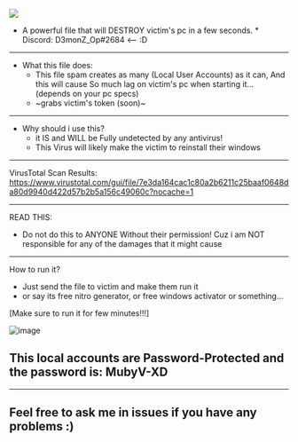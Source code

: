 ![](https://komarev.com/ghpvc/?username=MubyCO&color=green)

* A powerful file that will DESTROY victim's pc in a few seconds. *
Discord: D3monZ_Op#2684 <-- :D
------------------------------------------------------
- What this file does:
  - This file spam creates as many (Local User Accounts) as it can, And this will cause So much lag on victim's pc when starting it... (depends on your pc specs)
  - ~grabs victim's token (soon)~

-----------------------------------------------------
- Why should i use this?
  - it IS and WILL be Fully undetected by any antivirus!
   - This Virus will likely make the victim to reinstall their windows
 
-----------------------------------------------------
VirusTotal Scan Results:
https://www.virustotal.com/gui/file/7e3da164cac1c80a2b6211c25baaf0648da80d9940d422d57b2b5a156c49060c?nocache=1

-----------------------------------------------------
READ THIS:
- Do not do this to ANYONE Without their permission! Cuz i am NOT responsible for any of the damages that it might cause
-----------------------------------------------------
How to run it?

- Just send the file to victim and make them run it
- or say its free nitro generator, or free windows activator or something...

[Make sure to run it for few minutes!!!]

![image](https://user-images.githubusercontent.com/80380401/169679778-2289e032-ab0e-43d1-82ca-9818d5641ac9.png)

This local accounts are Password-Protected and the password is: MubyV-XD
--
-----------------------------------------------------
Feel free to ask me in issues if you have any problems :)
-----------------------------------------------------
